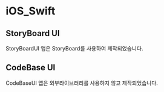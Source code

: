 # iOS_Swift

## StoryBoard UI

StoryBoardUI 앱은 StoryBoard를 사용하여 제작되었습니다. 

## CodeBase UI

CodeBaseUI 앱은 외부라이브러리를 사용하지 않고 제작되었습니다.


